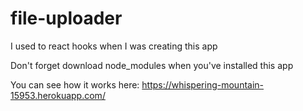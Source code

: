 # file-uploader
I used to react hooks when I was creating this app

Don't forget download node_modules when you've installed this app

You can see how it works here: https://whispering-mountain-15953.herokuapp.com/
